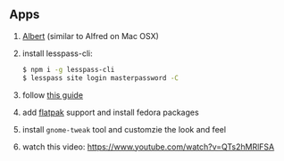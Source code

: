 ## Apps

1. [Albert](https://albertlauncher.github.io/docs/installing/) (similar to Alfred on Mac OSX)
2. install lesspass-cli:

    ```sh
    $ npm i -g lesspass-cli
    $ lesspass site login masterpassword -C
    ```

3. follow [this guide](https://medium.com/curiouscaloo/switching-from-macos-to-linux-1-year-later-3c34467deb5a)
4. add [flatpak](https://flatpak.org/setup/Ubuntu/) support and install fedora packages
5. install `gnome-tweak` tool and customzie the look and feel
6. watch this video: https://www.youtube.com/watch?v=QTs2hMRlFSA